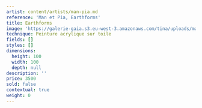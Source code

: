 ```yaml
---
artist: content/artists/man-pia.md
reference: 'Man et Pia, Earthforms'
title: Earthforms
image: 'https://galerie-gaia.s3.eu-west-3.amazonaws.com/tina/uploads/man-et-pia/galerie-gai_Manolo_Chretien_man&pia-EARTHFORMS-100x100.jpg'
technique: Peinture acrylique sur toile
fields: []
styles: []
dimensions:
  height: 100
  width: 100
  depth: null
description: ''
price: 3500
sold: false
contextual: true
weight: 0
---
```


